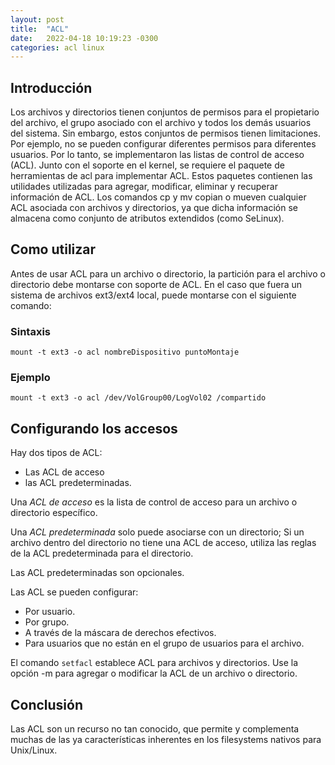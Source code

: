 ```yaml
---
layout: post
title:  "ACL"
date:   2022-04-18 10:19:23 -0300
categories: acl linux
---
```


## Introducción

 Los archivos y directorios tienen conjuntos de permisos para el propietario del archivo, el grupo asociado con el archivo y todos los demás usuarios del sistema.
Sin embargo, estos conjuntos de permisos tienen limitaciones. Por ejemplo, no se pueden configurar diferentes permisos para diferentes usuarios. Por lo tanto, se implementaron las listas de control de acceso (ACL).
Junto con el soporte en el kernel, se requiere el paquete de herramientas de acl para implementar ACL. Estos paquetes contienen las utilidades utilizadas para agregar, modificar, eliminar y recuperar información de ACL.
Los comandos cp y mv copian o mueven cualquier ACL asociada con archivos y directorios, ya que dicha información se almacena como conjunto de atributos extendidos (como SeLinux).

## Como utilizar

Antes de usar ACL para un archivo o directorio, la partición para el archivo o directorio debe montarse con soporte de ACL. En el caso que fuera un sistema de archivos ext3/ext4 local, puede montarse con el siguiente comando:

### Sintaxis

```shell
mount -t ext3 -o acl nombreDispositivo puntoMontaje
```

### Ejemplo

```shell
mount -t ext3 -o acl /dev/VolGroup00/LogVol02 /compartido
```

## Configurando los accesos

Hay dos tipos de ACL:

* Las ACL de acceso
* las ACL predeterminadas.

Una *ACL de acceso* es la lista de control de acceso para un archivo o directorio específico.

Una *ACL predeterminada* solo puede asociarse con un directorio; Si un archivo dentro del directorio no tiene una ACL de acceso, utiliza las reglas de la ACL predeterminada para el directorio.

Las ACL predeterminadas son opcionales.

Las ACL se pueden configurar:

* Por usuario.
* Por grupo.
* A través de la máscara de derechos efectivos.
* Para usuarios que no están en el grupo de usuarios para el archivo.

El comando ```setfacl``` establece ACL para archivos y directorios. Use la opción -m para agregar o modificar la ACL de un archivo o directorio.

## Conclusión

Las ACL son un recurso no tan conocido, que permite y complementa muchas de las ya características inherentes en los filesystems nativos para Unix/Linux.
